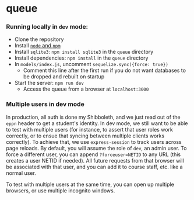 # queue

### Running locally in `dev` mode:
- Clone the repository
- Install [`node` and `npm`](https://nodejs.org/en/download/package-manager/)
- Install `sqlite3`: `npm install sqlite3` in the `queue` directory
- Install dependencies: `npm install` in the `queue` directory
- In `models/index.js`, uncomment `sequelize.sync({force: true})`
  - Comment this line after the first run if you do not want databases to be dropped and rebuilt on startup
- Start the server: `npm run dev`
  - Access the queue from a browser at `localhost:3000`

### Multiple users in dev mode
In production, all auth is done my Shibboleth, and we just read out of the `eppn` header
to get a student's identity. In dev mode, we still want to be able to test with multiple
users (for instance, to assert that user roles work correctly, or to ensue that syncing
between multiple clients works correctly). To achieve that, we use `express-session` to
track users across page reloads. By default, you will assume the role of `dev`, an admin
user. To force a different user, you can append `?forceuser=NETID` to any URL (this creates
a user NETID if needed). All future requests from that browser will be associated with that
user, and you can add it to course staff, etc. like a normal user.

To test with multiple users at the same time, you can open up multiple browsers, or use
multiple incognito windows.
